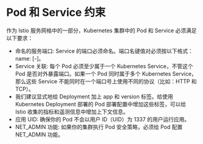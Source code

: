 # Pod 和 Service 约束

作为 Istio 服务网格中的一部分，Kubernetes 集群中的 Pod 和 Service 必须满足以下要求：

 - 命名的服务端口: Service 的端口必须命名。端口名键值对必须按以下格式：name: <protocol>[-<suffix>]。
 - Service 关联: 每个 Pod 必须至少属于一个 Kubernetes Service，不管这个 Pod 是否对外暴露端口。如果一个 Pod 同时属于多个 Kubernetes Service， 那么这些 Service 不能同时在一个端口号上使用不同的协议（比如：HTTP 和 TCP）。
 - 我们建议显式地给 Deployment 加上 app 和 version 标签。给使用 Kubernetes Deployment 部署的 Pod 部署配置中增加这些标签，可以给 Istio 收集的指标和遥测信息中增加上下文信息。
 - 应用 UID: 确保你的 Pod 不会以用户 ID（UID）为 1337 的用户运行应用。
 - NET_ADMIN 功能: 如果你的集群执行 Pod 安全策略，必须给 Pod 配置 NET_ADMIN 功能。

